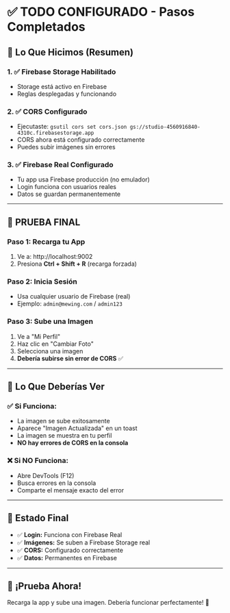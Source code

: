 # ✅ TODO CONFIGURADO - Pasos Completados

## 🎉 Lo Que Hicimos (Resumen)

### 1. ✅ Firebase Storage Habilitado
- Storage está activo en Firebase
- Reglas desplegadas y funcionando

### 2. ✅ CORS Configurado
- Ejecutaste: `gsutil cors set cors.json gs://studio-4560916840-4310c.firebasestorage.app`
- CORS ahora está configurado correctamente
- Puedes subir imágenes sin errores

### 3. ✅ Firebase Real Configurado
- Tu app usa Firebase producción (no emulador)
- Login funciona con usuarios reales
- Datos se guardan permanentemente

---

## 🧪 PRUEBA FINAL

### Paso 1: Recarga tu App
1. Ve a: http://localhost:9002
2. Presiona **Ctrl + Shift + R** (recarga forzada)

### Paso 2: Inicia Sesión
- Usa cualquier usuario de Firebase (real)
- Ejemplo: `admin@mewing.com` / `admin123`

### Paso 3: Sube una Imagen
1. Ve a "Mi Perfil"
2. Haz clic en "Cambiar Foto"
3. Selecciona una imagen
4. **Debería subirse sin error de CORS** ✅

---

## 🎯 Lo Que Deberías Ver

### ✅ Si Funciona:
- La imagen se sube exitosamente
- Aparece "Imagen Actualizada" en un toast
- La imagen se muestra en tu perfil
- **NO hay errores de CORS en la consola**

### ❌ Si NO Funciona:
- Abre DevTools (F12)
- Busca errores en la consola
- Comparte el mensaje exacto del error

---

## 📝 Estado Final

- ✅ **Login:** Funciona con Firebase Real
- ✅ **Imágenes:** Se suben a Firebase Storage real
- ✅ **CORS:** Configurado correctamente
- ✅ **Datos:** Permanentes en Firebase

---

## 🚀 ¡Prueba Ahora!

Recarga la app y sube una imagen. Debería funcionar perfectamente! 🎉

